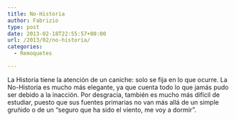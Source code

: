 ```yaml
---
title: No-Historia
author: Fabrizio
type: post
date: 2013-02-18T22:55:57+00:00
url: /2013/02/no-historia/
categories:
  - Remoquetes

---
```

La Historia tiene la atención de un caniche: solo se fija en lo que ocurre. La No-Historia es mucho más elegante, ya que cuenta todo lo que jamás pudo ser debido a la inacción. Por desgracia, también es mucho más difícil de estudiar, puesto que sus fuentes primarias no van más allá de un simple gruñido o de un &#8220;seguro que ha sido el viento, me voy a dormir&#8221;.